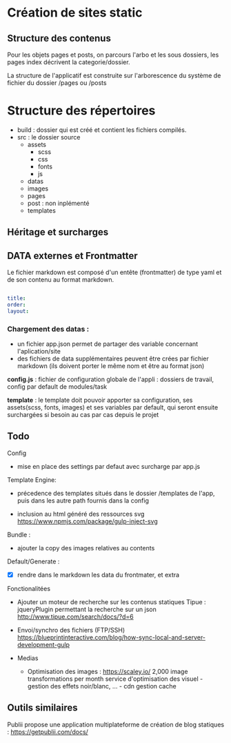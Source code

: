 # Création de sites static

## Structure des contenus

Pour les objets pages et posts,  on parcours l'arbo et les sous dossiers,
les pages index décrivent la categorie/dossier.

La structure de l'applicatif est construite sur l'arborescence du système de fichier du dossier /pages ou /posts


# Structure des répertoires

- build : dossier qui est créé et contient les fichiers compilés.
- src : le dossier source
	- assets
		- scss
		- css
		- fonts
		- js
	- datas
	- images
	- pages
	- post : non inplémenté
	- templates
	
## Héritage et surcharges

## DATA externes et Frontmatter

Le fichier markdown est composé d'un entête (frontmatter)
de type yaml et de son contenu au format markdown.

```yaml

title:
order:
layout:

```

### Chargement des datas :

- un fichier app.json permet de partager des variable concernant l'aplication/site
- des fichiers de data supplémentaires peuvent être crées par fichier markdown
(ils doivent porter le même nom et être au format json)

**config.js** : fichier de configuration globale de l'appli :
dossiers de travail, config par default de modules/task

**template** : le template doit pouvoir apporter sa configuration,
ses assets(scss, fonts, images) et ses variables par default,
qui seront ensuite surchargées si besoin au cas par cas depuis le projet

## Todo

Config
- mise en place des settings par defaut avec surcharge par app.js

Template Engine:

- précedence des templates situés dans le dossier /templates de l'app,
puis dans les autre path fournis dans la config

- 	inclusion au html généré des ressources svg
	https://www.npmjs.com/package/gulp-inject-svg

Bundle :
- ajouter la copy des images relatives au contents

Default/Generate :
- [X] rendre dans le markdown les data du frontmater, et extra

Fonctionalitées
- 	Ajouter un moteur de recherche sur les contenus statiques
	Tipue : jqueryPlugin permettant la recherche sur un json
	http://www.tipue.com/search/docs/?d=6
	
- 	Envoi/synchro des fichiers (FTP/SSH)
	https://blueprintinteractive.com/blog/how-sync-local-and-server-development-gulp
	
- Medias
	
	- Optimisation des images : https://scaley.io/
		2,000 image transformations per month
		service d'optimisation des visuel
			- gestion des effets noir/blanc, …
			- cdn gestion cache


## Outils similaires

Publii propose une application multiplateforme de création de blog statiques :
https://getpublii.com/docs/